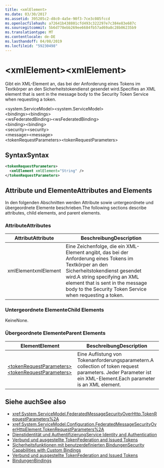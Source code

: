 ```yaml
---
title: <xmlElement>
ms.date: 03/30/2017
ms.assetid: 395205c2-d8c0-4a5e-90f3-7ce3c085fccd
ms.openlocfilehash: a72641b438801cfd493c322297e7c384e83e687c
ms.sourcegitcommit: 5b6d778ebb269ee6684fb57ad69a8c28b06235b9
ms.translationtype: MT
ms.contentlocale: de-DE
ms.lasthandoff: 04/08/2019
ms.locfileid: "59230498"
---
```

# <a name="xmlelement"></a><span data-ttu-id="14bc8-101">\<xmlElement></span><span class="sxs-lookup"><span data-stu-id="14bc8-101">\<xmlElement></span></span>
<span data-ttu-id="14bc8-102">Gibt ein XML-Element an, das bei der Anforderung eines Tokens im Textkörper an den Sicherheitstokendienst gesendet wird.</span><span class="sxs-lookup"><span data-stu-id="14bc8-102">Specifies an XML element that is sent in the message body to the Security Token Service when requesting a token.</span></span>  
  
 <span data-ttu-id="14bc8-103">\<system.ServiceModel></span><span class="sxs-lookup"><span data-stu-id="14bc8-103">\<system.ServiceModel></span></span>  
<span data-ttu-id="14bc8-104">\<bindings></span><span class="sxs-lookup"><span data-stu-id="14bc8-104">\<bindings></span></span>  
<span data-ttu-id="14bc8-105">\<wsFederatedBinding></span><span class="sxs-lookup"><span data-stu-id="14bc8-105">\<wsFederatedBinding></span></span>  
<span data-ttu-id="14bc8-106">\<binding></span><span class="sxs-lookup"><span data-stu-id="14bc8-106">\<binding></span></span>  
<span data-ttu-id="14bc8-107">\<security></span><span class="sxs-lookup"><span data-stu-id="14bc8-107">\<security></span></span>  
<span data-ttu-id="14bc8-108">\<message></span><span class="sxs-lookup"><span data-stu-id="14bc8-108">\<message></span></span>  
<span data-ttu-id="14bc8-109">\<tokenRequestParameters></span><span class="sxs-lookup"><span data-stu-id="14bc8-109">\<tokenRequestParameters></span></span>  
  
## <a name="syntax"></a><span data-ttu-id="14bc8-110">Syntax</span><span class="sxs-lookup"><span data-stu-id="14bc8-110">Syntax</span></span>  
  
```xml  
<tokenRequestParameters>
  <xmlElement xmlElement="String" />
</tokenRequestParameters>
```  
  
## <a name="attributes-and-elements"></a><span data-ttu-id="14bc8-111">Attribute und Elemente</span><span class="sxs-lookup"><span data-stu-id="14bc8-111">Attributes and Elements</span></span>  
 <span data-ttu-id="14bc8-112">In den folgenden Abschnitten werden Attribute sowie untergeordnete und übergeordnete Elemente beschrieben.</span><span class="sxs-lookup"><span data-stu-id="14bc8-112">The following sections describe attributes, child elements, and parent elements.</span></span>  
  
### <a name="attributes"></a><span data-ttu-id="14bc8-113">Attribute</span><span class="sxs-lookup"><span data-stu-id="14bc8-113">Attributes</span></span>  
  
|<span data-ttu-id="14bc8-114">Attribut</span><span class="sxs-lookup"><span data-stu-id="14bc8-114">Attribute</span></span>|<span data-ttu-id="14bc8-115">Beschreibung</span><span class="sxs-lookup"><span data-stu-id="14bc8-115">Description</span></span>|  
|---------------|-----------------|  
|<span data-ttu-id="14bc8-116">xmlElement</span><span class="sxs-lookup"><span data-stu-id="14bc8-116">xmlElement</span></span>|<span data-ttu-id="14bc8-117">Eine Zeichenfolge, die ein XML-Element angibt, das bei der Anforderung eines Tokens im Textkörper an den Sicherheitstokendienst gesendet wird.</span><span class="sxs-lookup"><span data-stu-id="14bc8-117">A string specifying an XML element that is sent in the message body to the Security Token Service when requesting a token.</span></span>|  
  
### <a name="child-elements"></a><span data-ttu-id="14bc8-118">Untergeordnete Elemente</span><span class="sxs-lookup"><span data-stu-id="14bc8-118">Child Elements</span></span>  
 <span data-ttu-id="14bc8-119">Keine</span><span class="sxs-lookup"><span data-stu-id="14bc8-119">None.</span></span>  
  
### <a name="parent-elements"></a><span data-ttu-id="14bc8-120">Übergeordnete Elemente</span><span class="sxs-lookup"><span data-stu-id="14bc8-120">Parent Elements</span></span>  
  
|<span data-ttu-id="14bc8-121">Element</span><span class="sxs-lookup"><span data-stu-id="14bc8-121">Element</span></span>|<span data-ttu-id="14bc8-122">Beschreibung</span><span class="sxs-lookup"><span data-stu-id="14bc8-122">Description</span></span>|  
|-------------|-----------------|  
|[<span data-ttu-id="14bc8-123">\<tokenRequestParameters></span><span class="sxs-lookup"><span data-stu-id="14bc8-123">\<tokenRequestParameters></span></span>](../../../../../docs/framework/configure-apps/file-schema/wcf/tokenrequestparameters.md)|<span data-ttu-id="14bc8-124">Eine Auflistung von Tokenanforderungsparametern.</span><span class="sxs-lookup"><span data-stu-id="14bc8-124">A collection of token request parameters.</span></span> <span data-ttu-id="14bc8-125">Jeder Parameter ist ein XML-Element.</span><span class="sxs-lookup"><span data-stu-id="14bc8-125">Each parameter is an XML element.</span></span>|  
  
## <a name="see-also"></a><span data-ttu-id="14bc8-126">Siehe auch</span><span class="sxs-lookup"><span data-stu-id="14bc8-126">See also</span></span>

- <xref:System.ServiceModel.FederatedMessageSecurityOverHttp.TokenRequestParameters%2A>
- <xref:System.ServiceModel.Configuration.FederatedMessageSecurityOverHttpElement.TokenRequestParameters%2A>
- [<span data-ttu-id="14bc8-127">Dienstidentität und Authentifizierung</span><span class="sxs-lookup"><span data-stu-id="14bc8-127">Service Identity and Authentication</span></span>](../../../../../docs/framework/wcf/feature-details/service-identity-and-authentication.md)
- [<span data-ttu-id="14bc8-128">Verbund und ausgestellte Token</span><span class="sxs-lookup"><span data-stu-id="14bc8-128">Federation and Issued Tokens</span></span>](../../../../../docs/framework/wcf/feature-details/federation-and-issued-tokens.md)
- [<span data-ttu-id="14bc8-129">Sicherheitsfunktionen mit benutzerdefinierten Bindungen</span><span class="sxs-lookup"><span data-stu-id="14bc8-129">Security Capabilities with Custom Bindings</span></span>](../../../../../docs/framework/wcf/feature-details/security-capabilities-with-custom-bindings.md)
- [<span data-ttu-id="14bc8-130">Verbund und ausgestellte Token</span><span class="sxs-lookup"><span data-stu-id="14bc8-130">Federation and Issued Tokens</span></span>](../../../../../docs/framework/wcf/feature-details/federation-and-issued-tokens.md)
- [<span data-ttu-id="14bc8-131">Bindungen</span><span class="sxs-lookup"><span data-stu-id="14bc8-131">Bindings</span></span>](../../../../../docs/framework/wcf/bindings.md)
